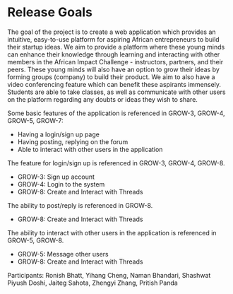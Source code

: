 # Release Goals

The goal of the project is to create a web application which provides an intuitive, easy-to-use platform for aspiring African entrepreneurs to build their startup ideas. We aim to provide a platform where these young minds can enhance their knowledge through learning and interacting with other members in the African Impact Challenge - instructors, partners, and their peers. These young minds will also have an option to grow their ideas by forming groups (company) to build their product. We aim to also have a video conferencing feature which can benefit these aspirants immensely.  Students are able to take classes, as well as communicate with other users on the platform regarding any doubts or ideas they wish to share.

Some basic features of the application is referenced in GROW-3, GROW-4, GROW-5, GROW-7:
 - Having a login/sign up page
 - Having posting, replying on the forum
 - Able to interact with other users in the application

The feature for login/sign up is referenced in GROW-3, GROW-4, GROW-8.
 - GROW-3: Sign up account
 - GROW-4: Login to the system
 - GROW-8: Create and Interact with Threads

 The ability to post/reply is referenced in GROW-8. 
 - GROW-8: Create and Interact with Threads

The ability to interact with other users in the application is referenced in GROW-5, GROW-8.
 - GROW-5: Message other users
 - GROW-8: Create and Interact with Threads

Participants: Ronish Bhatt, Yihang Cheng, Naman Bhandari, Shashwat Piyush Doshi, Jaiteg Sahota, Zhengyi Zhang, Pritish Panda
